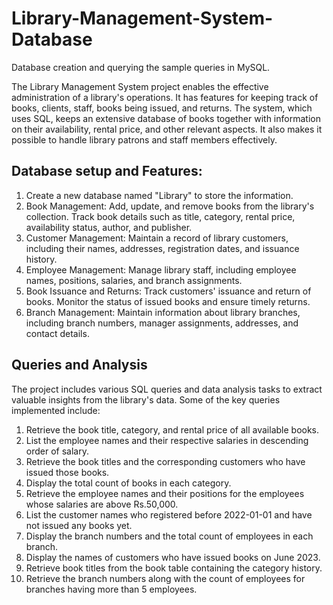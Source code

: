 # Library-Management-System-Database
  Database creation and querying the sample queries in MySQL.
  
 The Library Management System project enables the effective administration of a library's operations. It has features for keeping track of books, clients, 
 staff, books being issued, and returns. The system, which uses SQL, keeps an extensive database of books together with information on their availability, 
 rental price, and other relevant aspects. It also makes it possible to handle library patrons and staff members effectively.

## Database setup and Features:
   1. Create a new database named "Library" to store the information.
   2. Book Management: Add, update, and remove books from the library's collection. Track book details such as title, category, rental price, availability
      status, author, and publisher. 
   3. Customer Management: Maintain a record of library customers, including their names, addresses, registration dates, and issuance history. 
   4. Employee Management: Manage library staff, including employee names, positions, salaries, and branch assignments. 
   5. Book Issuance and Returns: Track customers' issuance and return of books. Monitor the status of issued books and ensure timely returns. 
   6. Branch Management: Maintain information about library branches, including branch numbers, manager assignments, addresses, and contact details.


## Queries and Analysis 
The project includes various SQL queries and data analysis tasks to extract valuable insights from the library's data. Some of the key queries implemented include:
  1. Retrieve the book title, category, and rental price of all available books.
  2. List the employee names and their respective salaries in descending order of salary.
  3. Retrieve the book titles and the corresponding customers who have issued those books.
  4. Display the total count of books in each category.
  5. Retrieve the employee names and their positions for the employees whose salaries are above Rs.50,000.
  6. List the customer names who registered before 2022-01-01 and have not issued any books yet.
  7. Display the branch numbers and the total count of employees in each branch.
  8. Display the names of customers who have issued books on June 2023.
  9. Retrieve book titles from the book table containing the category history.
  10. Retrieve the branch numbers along with the count of employees for branches having more than 5 employees.
